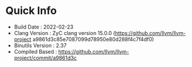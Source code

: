 # Quick Info
* Build Date : 2022-02-23
* Clang Version : ZyC clang version 15.0.0 (https://github.com/llvm/llvm-project a9861d3c85e7087099d78950e80d288f4c7f4df0)
* Binutils Version : 2.37
* Compiled Based : https://github.com/llvm/llvm-project/commit/a9861d3c

